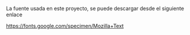 La fuente usada en este proyecto, se puede descargar desde el siguiente enlace

https://fonts.google.com/specimen/Mozilla+Text